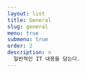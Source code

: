```yaml
---
layout: list
title: General
slug: general
menu: true
submenu: true
order: 2
description: >
  일반적인 IT 내용을 담는다.
---
```


